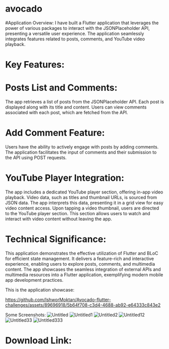 # avocado
#Application Overview:
I have built a Flutter application that leverages the power of various packages to interact with the JSONPlaceholder API, presenting a versatile user experience. The application seamlessly integrates features related to posts, comments, and YouTube video playback.

# Key Features:

# Posts List and Comments:

The app retrieves a list of posts from the JSONPlaceholder API.
Each post is displayed along with its title and content.
Users can view comments associated with each post, which are fetched from the API.

# Add Comment Feature:

Users have the ability to actively engage with posts by adding comments.
The application facilitates the input of comments and their submission to the API using POST requests.

# YouTube Player Integration:
The app includes a dedicated YouTube player section, offering in-app video playback.
Video data, such as titles and thumbnail URLs, is sourced from JSON data.
The app interprets this data, presenting it in a grid view for easy video content access.
Upon tapping a video thumbnail, users are directed to the YouTube player section.
This section allows users to watch and interact with video content without leaving the app.


# Technical Significance:
This application demonstrates the effective utilization of Flutter and BLoC for efficient state management. It delivers a feature-rich and interactive experience, enabling users to explore posts, comments, and multimedia content. The app showcases the seamless integration of external APIs and multimedia resources into a Flutter application, exemplifying modern mobile app development practices.

This is the application showcase:




https://github.com/IshworMoktan/Avocado-flutter-challenges/assets/89696918/5b64f708-c3d4-4688-ab92-e64333c843e2



Some Screenshots:
![Untitled](https://github.com/IshworMoktan/Avocado-flutter-challenges/assets/89696918/faeb0590-d4b1-4dc5-980e-20b812ce40ed)
![Untitled1](https://github.com/IshworMoktan/Avocado-flutter-challenges/assets/89696918/16d4e913-efb2-430c-8217-c05c4a30e62e)
![Untitled2](https://github.com/IshworMoktan/Avocado-flutter-challenges/assets/89696918/770dafca-e67e-43dd-8b10-088888b4a193)
![Untitled12](https://github.com/IshworMoktan/Avocado-flutter-challenges/assets/89696918/08ef9fb4-bf3c-43ce-ad2c-662884bf9c0a)
![Untitled33](https://github.com/IshworMoktan/Avocado-flutter-challenges/assets/89696918/4542d7c9-ffa2-4474-b247-629f24fcde2a)
![Untitled333](https://github.com/IshworMoktan/Avocado-flutter-challenges/assets/89696918/fabbd350-f0e3-4a95-88d8-63a199f22bca)

# Download Link: 

